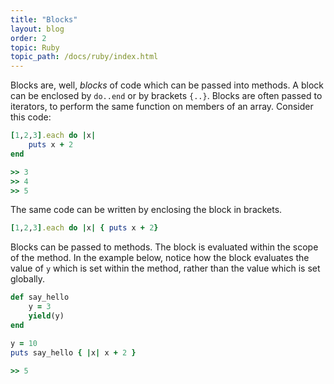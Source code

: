 ```yaml
---
title: "Blocks"
layout: blog
order: 2
topic: Ruby
topic_path: /docs/ruby/index.html
---
```

Blocks are, well, *blocks* of code which can be passed into methods. A block can be enclosed by `do..end` or by brackets `{..}`. Blocks are often passed to iterators, to perform the same function on members of an array. Consider this code:
```ruby
[1,2,3].each do |x|
    puts x + 2
end

>> 3
>> 4
>> 5
``` 

The same code can be written by enclosing the block in brackets.
```ruby
[1,2,3].each do |x| { puts x + 2}
```

Blocks can be passed to methods. The block is evaluated within the scope of the method. In the example below, notice how the block evaluates the value of `y` which is set within the method, rather than the value which is set globally.

```ruby
def say_hello
    y = 3
    yield(y)
end

y = 10
puts say_hello { |x| x + 2 }

>> 5
```